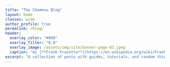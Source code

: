 ```yaml
---
title: "The CGomesu Blog"
layout: home
classes: wide
author_profile: true
permalink: /blog/
header:
  overlay_color: "#000"
  overlay_filter: "0.8"
  overlay_image: /assets/img/site/banner-page-03.jpeg
  caption: "by [**Frank Frazetta**](https://en.wikipedia.org/wiki/Frank_Frazetta)"
excerpt: "A collection of posts with guides, tutorials, and random things related to my hobbies."
---
```

